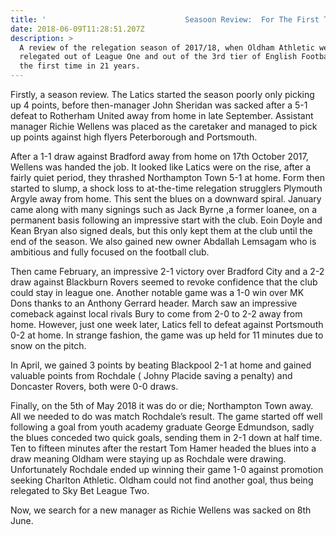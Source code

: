 ```yaml
---
title: '                               Seasoon Review:  For The First Time in 21 Years'
date: 2018-06-09T11:28:51.207Z
description: >
  A review of the relegation season of 2017/18, when Oldham Athletic were
  relegated out of League One and out of the 3rd tier of English Football for
  the first time in 21 years.
---
```

Firstly, a season review. The Latics started the season poorly only picking up 4 points, before then-manager John Sheridan was sacked after a 5-1 defeat to Rotherham United away from home in late September. Assistant manager Richie Wellens was placed as the caretaker and managed to pick up points against high flyers Peterborough and Portsmouth.

After a 1-1 draw against Bradford away from home on 17th October 2017, Wellens was handed the job. It looked like Latics were on the rise, after a fairly quiet period, they thrashed Northampton Town 5-1 at home. Form then started to slump, a shock loss to at-the-time relegation strugglers Plymouth Argyle away from home. This sent the blues on a downward spiral. January came along with many signings such as Jack Byrne ,a former loanee, on a permanent basis following an impressive start with the club. Eoin Doyle and Kean Bryan also signed deals, but this only kept them at the club until the end of the season. We also gained new owner Abdallah Lemsagam who is ambitious and fully focused on the football club.



Then came February, an impressive 2-1 victory over Bradford City and a 2-2 draw against Blackburn Rovers seemed to revoke confidence that the club could stay in league one. Another notable game was a 1-0 win over MK Dons thanks to an Anthony Gerrard header. March saw an impressive comeback against local rivals Bury to come from 2-0 to 2-2 away from home. However, just one week later, Latics fell to defeat against Portsmouth 0-2 at home. In strange fashion, the game was up held for 11 minutes due to snow on the pitch.



In April, we gained 3 points by beating Blackpool 2-1 at home and gained valuable points from Rochdale ( Johny Placide saving a penalty) and Doncaster Rovers,  both were 0-0 draws.

Finally, on the 5th of May 2018 it was do or die; Northampton Town away. All we needed to do was match Rochdale’s result. The game started off well following a goal from youth academy graduate George Edmundson, sadly the blues conceded two quick goals, sending them in 2-1 down at half time. Ten to fifteen minutes after the restart Tom Hamer headed the blues into a draw meaning Oldham were staying up as Rochdale were drawing. Unfortunately Rochdale ended up winning their game 1-0 against promotion seeking Charlton Athletic. Oldham could not find another goal, thus being relegated to Sky Bet League Two.



Now, we search for a new manager as Richie Wellens was sacked on 8th June.
